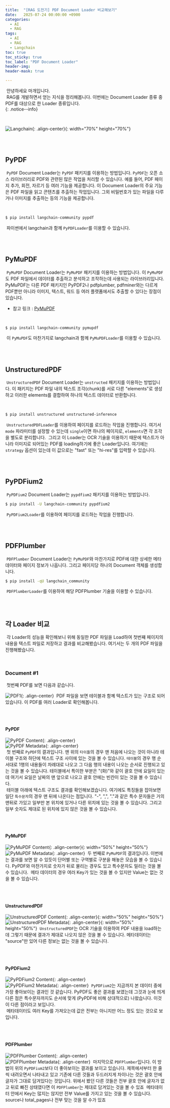 ```yaml
---
title:  "[RAG 도전기] PDF Document Loader 비교해보기"
date:   2025-07-24 00:00:00 +0900
categories:
  - AI
  - RAG
tags:
  - AI
  - RAG
  - Langchain
toc: true
toc_sticky: true
toc_label: "PDF Document Loader"
header-img: 
header-mask: true

---
```


&nbsp;안녕하세요 마개입니다.  
&nbsp;RAG를 개발하면서 얻는 지식을 정리해봅니다. 이번에는 Document Loader 종류 중 PDF를 대상으로 한 Loader 종류입니다.     
{: .notice--info}

<br>

![Langchain](/assets/images/ai/Langchain.png){: .align-center}{: width="70%" height="70%"} 

<br><br>

## PyPDF
&nbsp;`PyPDF` Document Loader는 `PyPDF` 패키지를 이용하는 방법입니다. `PyPDF`는 오픈 소스 라이브러리로 PDF와 관련된 많은 작업을 처리할 수 있습니다. 예를 들어, PDF 페이지 추가, 회전, 자르기 등 여러 기능을 제공합니다. 이 Document Loader의 주요 기능은 PDF 파일을 읽고 콘텐츠를 추출하는 작업입니다. 그외 비밀번호가 있는 파일을 다루거나 이미지를 추출하는 등의 기능을 제공합니다.

<br>

```bash
$ pip install langchain-community pypdf
```
&nbsp;파이썬에서 langchain과 함께 `PyPDFLoader`를 이용할 수 있습니다.

<br><br>

## PyMuPDF
&nbsp;`PyMuPDF` Document Loader는 `PyMuPDF` 패키지를 이용하는 방법입니다. 이 `PyMuPDF`도 PDF 파일에서 데이터를 추출하고 분석하고 조작하는데 사용되는 라이브러리입니다. PyMuPDF는 다른 PDF 패키지인 PyPDF2나 pdfplumber, pdfminer와는 다르게 PDF뿐만 아니라 이미지, 텍스트, 워드 등 여러 플랫폼에서도 추출할 수 있다는 장점이 있습니다.

* 참고 링크 : <a href="https://pymupdf.readthedocs.io/en/latest/about.html">PyMuPDF</a>

<br>

```bash
$ pip install langchain-community pymupdf
```
&nbsp;이 `PyMuPDF`도 마찬가지로 langchain과 함께 `PyMuPDFLoader`를 이용할 수 있습니다.

<br><br>

## UnstructuredPDF
&nbsp;`UnstructuredPDF` Document Loader는 `unstructed` 패키지를 이용하는 방법입니다. 이 패키지는 PDF 파일 내의 텍스트 조각(chunk)를 서로 다른 "elements"로 생성하고 이러한 elements를 결합하여 하나의 텍스트 데이터로 반환합니다.

<br>

```bash
$ pip install unstructured unstructured-inference
```
&nbsp;`UnstructuredPDFLoader`를 이용하여 페이지를 로드하는 작업을 진행합니다. 여기서 `mode` 파라미터를 설정할 수 있는데 `single`이면 하나의 페이지로, `elements`면 각 조각을 별도로 분리합니다.
&nbsp;그리고 이 Loader는 OCR 기술을 이용하기 때문에 텍스트가 아니라 이미지로 되어있는 PDF를 loading하기에 좋은 Loader입니다. 여기에는 `strategy` 옵션이 있는데 이 값으로는 "fast" 또는 "hi-res"를 입력할 수 있습니다.

<br><br>

## PyPDFium2
&nbsp;`PyPDFium2` Document Loader는 `pypdfium2` 패키지를 이용하는 방법입니다. 

```bash
$ pip install -U langchain-community pypdfium2
```
&nbsp;`PyPDFium2Loader`를 이용하여 페이지를 로드하는 작업을 진행합니다.


<br><br>

## PDFPlumber
&nbsp;`PDFPlumber` Document Loader는 `PyMuPDF`와 마찬가지로 PDF에 대한 상세한 메타데이터와 페이지 정보가 나옵니다. 그리고 페이지당 하나의 Document 객체를 생성합니다.

```bash
$ pip install -qU langchain_community
```
&nbsp;`PDFPlumberLoader`를 이용하여 해당 PDFPlumber 기술을 이용할 수 있습니다.

<br><br>

## 각 Loader 비교
&nbsp;각 Loader의 성능을 확인해보니 위해 동일한 PDF 파일을 Load하여 첫번쨰 페이지의 내용을 텍스트 파일로 저장하고 결과를 비교해봤습니다. 여기서는 두 개의 PDF 파일을 진행해봤습니다.

<br>

### Document #1
&nbsp;첫번째 PDF를 보면 다음과 같습니다. 

![PDF1](/assets/images/ai/pdf_real_estate_1.png){: .align-center}
&nbsp;PDF 파일을 보면 테이블과 함꼐 텍스트가 있는 구조로 되어있습니다. 이 PDF를 여러 Loader로 확인해봅니다.

<br><br>

#### PyPDF

![PyPDF Content](/assets/images/ai/pdf_real_estate_1_pypdf_content.png){: .align-center}
<br>
![PyPDF Metadata](/assets/images/ai/pdf_real_estate_1_pypdf_metadata.png){: .align-center}  
&nbsp;첫 번째로 `PyPDF`의 결과입니다. 맨 위의 `타이틀`의 경우 맨 처음에 나오는 것이 아니라 테이블 구조와 하단에 텍스트 구조 사이에 있는 것을 볼 수 있습니다. `테이블`의 경우 행 순서대로 1행의 내용들이 차례대로 나오고 그 다음 행의 내용이 나오는 순서로 진행되고 있는 것을 볼 수 있습니다. 테이블에서 특이한 부분은 "(화)"와 같이 괄호 안에 요일이 있는데 여기서 요일은 날짜의 맨 앞으로 나오고 괄호 안에는 빈칸이 있는 것을 볼 수 있습니다.  
&nbsp;테이블 아래에 텍스트 구조도 결과를 확인해보겠습니다. 여기에도 특징들을 잡아보면 일단 `특수문자`의 경우 맨 뒤에 나온다는 점입니다. "-", ",", "."과 같은 특수 문자들은 거의 맨뒤로 가있고 일부만 본 위치에 있거나 다른 위치에 있는 것을 볼 수 있습니다. 그리고 일부 숫자도 제대로 된 위치에 있지 않은 것을 볼 수 있습니다.

<br><br>

#### PyMuPDF

![PyMuPDF Content](/assets/images/ai/pdf_real_estate_1_pymupdf_content.png){: .align-center}{: width="50%" height="50%"}
<br>
![PyMuPDF Metadata](/assets/images/ai/pdf_real_estate_1_pymupdf_metadata.png){: .align-center}
&nbsp;두 번째로 `PyMuPDF`의 결과입니다. 이번에는 결과를 보면 알 수 있듯이 단어별 또는 구역별로 구분을 해놓은 모습을 볼 수 있습니다. PyPDF와 마찬가지로 숫자가 뒤로 물리는 경우도 있고 특수문자도 밀리는 것을 볼 수 있습니다.
&nbsp;메타 데이터의 경우 여러 Key가 있는 것을 볼 수 있지만 Value는 없는 것을 볼 수 있습니다.

<br><br>

#### UnstructuredPDF

![UnstructuredPDF Content](/assets/images/ai/pdf_real_estate_1_unstructuredpdf_content.png){: .align-center}{: width="50%" height="50%"}
<br>
![UnstructuredPDF Metadata](/assets/images/ai/pdf_real_estate_1_unstructuredpdf_metadata.png){: .align-center}{: width="50%" height="50%"}
&nbsp;`UnstructuredPDF`는 OCR 기술을 이용하여 PDF 내용을 load하는데 그렇기 때문에 결과가 제대로 나오지 않은 것을 볼 수 있습니다. 메타데이터는 "source"만 있어 다른 정보는 없는 것을 볼 수 있습니다.

<br><br>

#### PyPDFium2

![PyPDFium2 Content](/assets/images/ai/pdf_real_estate_1_pypdfium2_content.png){: .align-center}
<br>
![PyPDFium2 Metadata](/assets/images/ai/pdf_real_estate_1_pypdfium2_metadata.png){: .align-center}
&nbsp;`PyPDFium2`는 지금까지 본 데이터 중에 가장 좋아보이는 결과인 것 같습니다. PyPDF도 좋은 결과를 보였는데 그것과 눈에 띄게 다른 점은 특수문자까지도 순서에 맞게 (PyPDF에 비해 상대적으로) 나왔습니다. 이것이 다른 점이라고 보입니다.  
&nbsp;메타데이터도 여러 Key를 가져오는데 값은 전부는 아니지만 어느 정도 있는 것으로 보입니다.


<br><br>

#### PDFPlumber

![PDFPlumber Content](/assets/images/ai/pdf_real_estate_1_pdfplumber_content.png){: .align-center}
<br>
![PDFPlumber Metadata](/assets/images/ai/pdf_real_estate_1_pdfplumber_metadata.png){: .align-center}
&nbsp;마지막으로 `PDFPlumber`입니다. 이 방법이 위의 `PyPDFium2`보다 더 좋아보이는 결과를 보이고 있습니다. 제목에서부터 한 줄씩 내려오면서 나타내고 있고 기존에 다른 것들과 두드러지게 차이나는 것은 괄호 안에 글자가 그대로 담겨있다는 것입니다. 위에서 봤던 다른 것들은 전부 괄호 안에 글자가 없고 뒤로 빠진 상태였다면 이 `PDFPlumber`는 제대로 담겨있는 것을 볼 수 있죠
&nbsp;메타데이터 안에서 Key는 많지는 않지만 전부 Value를 가지고 있는 것을 볼 수 있습니다. source나 total_pages나 전부 맞는 것을 알 수가 있죠
